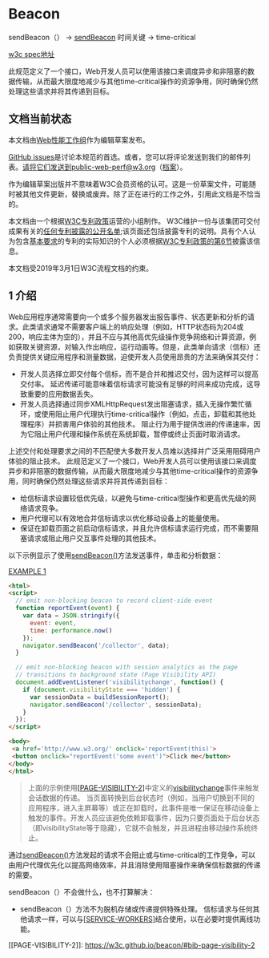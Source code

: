 # Beacon

sendBeacon（） -> [sendBeacon]()
时间关键 -> time-critical

[w3c spec地址](https://w3c.github.io/beacon/#sec-sendBeacon-method)

此规范定义了一个接口，Web开发人员可以使用该接口来调度异步和非阻塞的数据传输，从而最大限度地减少与其他time-critical操作的资源争用，同时确保仍然处理这些请求并将其传递到目标。

## 文档当前状态

本文档由[Web性能工作组](https://www.w3.org/webperf/)作为编辑草案发布。

[GitHub issues](https://github.com/w3c/beacon/issues/)是讨论本规范的首选。或者，您可以将评论发送到我们的邮件列表。请将它们发送到public-web-perf@w3.org（[档案](https://lists.w3.org/Archives/Public/public-web-perf/)）。

作为编辑草案出版并不意味着W3C会员资格的认可。这是一份草案文件，可能随时被其他文件更新，替换或废弃。除了正在进行的工作之外，引用此文档是不恰当的。

本文档由一个根据[W3C专利政策](https://www.w3.org/Consortium/Patent-Policy/)运营的小组制作。 W3C维护一份与该集团可交付成果有关的[任何专利披露的公开名单](https://www.w3.org/2004/01/pp-impl/45211/status);该页面还包括披露专利的说明。具有个人认为包含[基本要求](https://www.w3.org/Consortium/Patent-Policy/#def-essential)的专利的实际知识的个人必须根据[W3C专利政策的第6节](https://www.w3.org/Consortium/Patent-Policy/#sec-Disclosure)披露该信息。

本文档受2019年3月1日W3C流程文档的约束。

## 1 介绍

Web应用程序通常需要向一个或多个服务器发出报告事件、状态更新和分析的请求。此类请求通常不需要客户端上的响应处理（例如，HTTP状态码为204或200，响应主体为空的），并且不应与其他高优先级操作竞争网络和计算资源，例如获取关键资源，对输入作出响应，运行动画等。但是，此类单向请求（信标）还负责提供关键应用程序和测量数据，迫使开发人员使用昂贵的方法来确保其交付：

* 开发人员选择立即交付每个信标，而不是合并和推迟交付，因为这样可以提高交付率。 延迟传递可能意味着信标请求可能没有足够的时间来成功完成，这导致重要的应用数据丢失。
* 开发人员选择通过同步XMLHttpRequest发出阻塞请求，插入无操作繁忙循环，或使用阻止用户代理执行time-critical操作（例如，点击，卸载和其他处理程序）并损害用户体验的其他技术。 阻止行为用于提供改进的传递速率，因为它阻止用户代理和操作系统在系统卸载，暂停或终止页面时取消请求。

上述交付和处理要求之间的不匹配使大多数开发人员难以选择并广泛采用阻碍用户体验的阻止技术。 此规范定义了一个接口，Web开发人员可以使用该接口来调度异步和非阻塞的数据传输，从而最大限度地减少与其他time-critical操作的资源争用，同时确保仍然处理这些请求并将其传递到目标：

* 给信标请求设置较低优先级，以避免与time-critical型操作和更高优先级的网络请求竞争。
* 用户代理可以有效地合并信标请求以优化移动设备上的能量使用。
* 保证在卸载页面之前启动信标请求，并且允许信标请求运行完成，而不需要阻塞请求或阻止用户交互事件处理的其他技术。

以下示例显示了使用[sendBeacon()]()方法发送事件，单击和分析数据：

[EXAMPLE 1](https://w3c.github.io/beacon/#example-1)
```html
<html>
<script>
  // emit non-blocking beacon to record client-side event
  function reportEvent(event) {
    var data = JSON.stringify({
      event: event,
      time: performance.now()
    });
    navigator.sendBeacon('/collector', data);
  }

  // emit non-blocking beacon with session analytics as the page
  // transitions to background state (Page Visibility API)
  document.addEventListener('visibilitychange', function() {
    if (document.visibilityState === 'hidden') {
      var sessionData = buildSessionReport();
      navigator.sendBeacon('/collector', sessionData);
    }
  });
</script>

<body>
 <a href='http://www.w3.org/' onclick='reportEvent(this)'>
 <button onclick="reportEvent('some event')">Click me</button>
</body>
</html>
```

> 上面的示例使用[[PAGE-VISIBILITY-2]]()中定义的[visibilitychange](https://www.w3.org/TR/page-visibility-2/#dfn-visibilitychange)事件来触发会话数据的传递。 当页面转换到后台状态时（例如，当用户切换到不同的应用程序，进入主屏幕等）或正在卸载时，此事件是唯一保证在移动设备上触发的事件。开发人员应该避免依赖卸载事件，因为只要页面处于后台状态（即visibilityState等于隐藏），它就不会触发，并且进程由移动操作系统终止。

通过[sendBeacon()]()方法发起的请求不会阻止或与time-critical的工作竞争，可以由用户代理优先化以提高网络效率，并且消除使用阻塞操作来确保信标数据的传递的需要。

sendBeacon（）不会做什么，也不打算解决：

* sendBeacon（）方法不为脱机存储或传递提供特殊处理。 信标请求与任何其他请求一样，可以与[[SERVICE-WORKERS]](https://w3c.github.io/beacon/#bib-service-workers)结合使用，以在必要时提供离线功能。

[sendBeacon]: https://w3c.github.io/beacon/#dom-navigator-sendbeacon
[[PAGE-VISIBILITY-2]]: https://w3c.github.io/beacon/#bib-page-visibility-2
